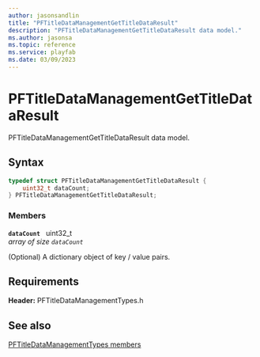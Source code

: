 ```yaml
---
author: jasonsandlin
title: "PFTitleDataManagementGetTitleDataResult"
description: "PFTitleDataManagementGetTitleDataResult data model."
ms.author: jasonsa
ms.topic: reference
ms.service: playfab
ms.date: 03/09/2023
---
```


# PFTitleDataManagementGetTitleDataResult  

PFTitleDataManagementGetTitleDataResult data model.  

## Syntax  
  
```cpp
typedef struct PFTitleDataManagementGetTitleDataResult {  
    uint32_t dataCount;  
} PFTitleDataManagementGetTitleDataResult;  
```
  
### Members  
  
**`dataCount`** &nbsp; uint32_t  
*array of size `dataCount`*  
  
(Optional) A dictionary object of key / value pairs.
  
  
## Requirements  
  
**Header:** PFTitleDataManagementTypes.h
  
## See also  
[PFTitleDataManagementTypes members](../pftitledatamanagementtypes_members.md)  

  
  
